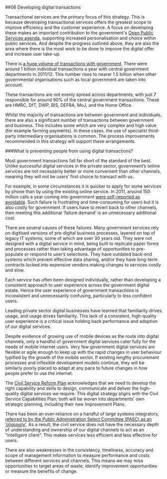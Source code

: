##06 Developing digital transactions

Transactional services are the primary focus of this strategy. This is
because developing transactional services offers the greatest scope to
improve efficiency and the customer experience. A focus on developing these makes an important contribution to the government's [Open Public Services agenda](http://files.openpublicservices.cabinetoffice.gov.uk/HMG_OpenPublicServices_web.pdf), supporting increased personalisation and choice within public services. And despite the progress
outlined above, they are also the area where there is the most work to
be done to improve the digital offer and increase user take-up.

There is [a huge volume of transactions with government](http://transactionalservices.alphagov.co.uk/). 
There were around 1 billion individual transactions a year with central government
departments in 2011/12. This number rises to nearer 1.5 billion when
other governmental organisations such as local government are taken into
account.

These transactions are not evenly spread across departments, with just
7 responsible for around 90% of the central government transactions.
These are HMRC, DfT, DWP, BIS, DEFRA, MoJ, and the Home Office.

Whilst the majority of transactions are between government and
individuals, there are also a significant number of transactions between
government and business. This includes some which are very complex and
high value (for example farming payments). In these cases, the use of
specialist third-party intermediary organisations is common. The process
improvements recommended in this strategy will support these
arrangements.

###What is preventing people from using digital transactions?

Most government transactions fall far short of the standard of the best.
Unlike successful digital services in the private sector, government’s
online services are not necessarily better or more convenient than other
channels, meaning they will not be users’ first choice to transact with
us.

For example, in some circumstances it is quicker to apply for some
services by phone than by using the existing online service. In 2011,
around 150 million calls a year coming into government [were
self-reported as avoidable](http://www.cabinetoffice.gov.uk/resource-library/freedom-information-contact-centre-benchmarking-data). Such failure is frustrating and
time-consuming for users but it is also costly for government. If users
have to revert back to other channels, then meeting this additional ‘failure demand’
is an unnecessary additional cost.

There are several causes of these failures. Many government services
rely on digitised versions of pre-digital business processes, layered on
top of legacy IT systems, some of which are over 30 years old. They were not
designed with a digital service in mind, being built to replicate paper
forms and processes rather than taking advantage of opportunities to
pre-populate or respond to user’s selections. They have outdated back-end systems which prevent effective data sharing, and/or they have
long-term contracts locked into expensive vendors making changes to
services costly and slow.

Each service has often been designed individually, rather than
developing a consistent approach to user experience across the
government digital estate. Hence the user experience of government
transactions is inconsistent and unnecessarily confusing, particularly
to less confident users.

Leading private sector digital businesses have learned that familiarity
drives usage, and usage drives familiarity. This lack of a consistent,
high-quality user experience is a critical issue holding back
performance and adoption of our digital services.

Despite evidence of growing use of mobile devices as the route into
digital channels, only a handful of government digital services cater
fully for the needs of mobile internet users. Very few government
digital services are flexible or agile enough to keep up with the rapid
changes in user behaviour typified by the growth of the mobile sector.
If existing lengthy procurement processes and inflexible development
models continue, they will be similarly poorly placed to adapt at any
pace to future changes in how people prefer to use the internet.

The [Civil Service Reform Plan](http://www.civilservice.gov.uk/reform) acknowledges that we need to develop the
right capability and skills to design, communicate and deliver the
high-quality digital services we require. This digital strategy aligns
with the Civil Service Capabilities Plan; both will be woven into
departments’ own strategic planning, including their new Improvement
Plans.

There has been an over-reliance on a handful of large systems
integrators, [referred to by the Public Administration Select Committee
(PASC) as an ‘oligopoly'](http://www.parliament.uk/business/committees/committees-a-z/commons-select/public-administration-select-committee/news/report-on-Government-it-published/). As a result, the civil service does not have
the necessary depth of understanding and ownership of our digital
channels to act as an “intelligent client”. This makes services less
efficient and less effective for users.

There are also weaknesses in the consistency, timeliness, accuracy and
scope of management information to measure performance and costs between
different services and channels. This means we may miss opportunities to
target areas of waste, identify improvement opportunities or measure the
benefits of change.